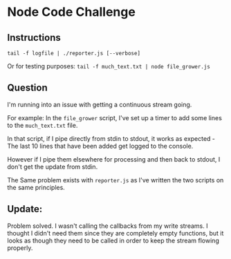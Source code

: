 # Node Code Challenge

## Instructions

`tail -f logfile | ./reporter.js [--verbose]`

Or for testing purposes:
`tail -f much_text.txt | node file_grower.js`

## Question

I'm running into an issue with getting a continuous stream going.

For example: In the `file_grower` script, I've set up a timer to add some lines
to the `much_text.txt` file.

In that script, if I pipe directly from stdin to stdout, it works as expected -
The last 10 lines that have been added get logged to the console.

However if I pipe them elsewhere for processing and then back to stdout, I don't
get the update from stdin.

The Same problem exists with `reporter.js` as I've written the two scripts on the
same principles.

## Update:
Problem solved. I wasn't calling the callbacks from my write streams. I thought I didn't need them since they are completely empty functions, but
it looks as though they need to be called in order to keep the stream flowing properly.
